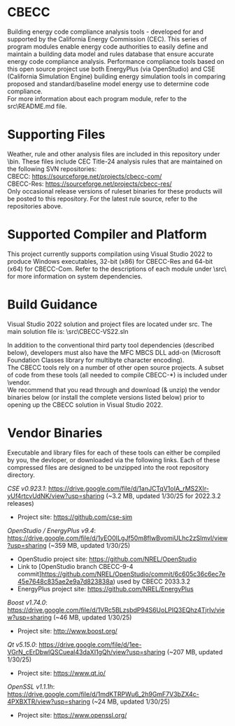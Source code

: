 # CBECC
Building energy code compliance analysis tools - developed for and supported by the California Energy Commission (CEC). This series of program modules enable energy code authorities to easily define and maintain a building data model and rules database that ensure accurate energy code compliance analysis. Performance compliance tools based on this open source project use both EnergyPlus (via OpenStudio) and CSE (California Simulation Engine) building energy simulation tools in comparing proposed and standard/baseline model energy use to determine code compliance.  
For more information about each program module, refer to the src\README.md file.  

# Supporting Files
Weather, rule and other analysis files are included in this repository under \bin. These files include CEC Title-24 analysis rules that are maintained on the following SVN repositories:  
CBECC:      https://sourceforge.net/projects/cbecc-com/  
CBECC-Res:  https://sourceforge.net/projects/cbecc-res/  
Only occasional release versions of ruleset binaries for these products will be posted to this repository. For the latest rule source, refer to the repositories above.

# Supported Compiler and Platform
This project currently supports compilation using Visual Studio 2022 to produce Windows executables, 32-bit (x86) for CBECC-Res and 64-bit (x64) for CBECC-Com.   Refer to the descriptions of each module under \src\ for more information on system dependencies.

# Build Guidance
Visual Studio 2022 solution and project files are located under src. The main solution file is: \src\CBECC-VS22.sln

In addition to the conventional third party tool dependencies (described below), developers must also have the MFC MBCS DLL add-on (Microsoft Foundation Classes library for multibyte character encoding).  
The CBECC tools rely on a number of other open source projects. A subset of code from these tools (all needed to compile CBECC-*) is included under \vendor.  
We recommend that you read through and download (& unzip) the vendor binaries below (or install the complete versions listed below) prior to opening up the CBECC solution in Visual Studio 2022.

# Vendor Binaries
Executable and library files for each of these tools can either be compiled by you, the devloper, or downloaded via the following links. Each of these compressed files are designed to be unzipped into the root repository directory.

*CSE v0.923.1*:  https://drive.google.com/file/d/1anJCTqV1oIA_rMS2XIr-yUf4rtcvUdNK/view?usp=sharing (~3.2 MB, updated 1/30/25 for 2022.3.2 releases)  
- Project site:  https://github.com/cse-sim 

*OpenStudio / EnergyPlus v9.4*:  https://drive.google.com/file/d/1yEO0ILgJf50m8fIwBvomiULhc2zSImvl/view?usp=sharing (~359 MB, updated 1/30/25)  
- OpenStudio project site:  https://github.com/NREL/OpenStudio  
- Link to [OpenStudio branch CBECC-9-4 commit]https://github.com/NREL/OpenStudio/commit/6c605c36c6ec7e45e7648c835ae2e9a7d823838a) used by CBECC 2033.3.2
- EnergyPlus project site:  https://github.com/NREL/EnergyPlus  

*Boost v1.74.0*:  https://drive.google.com/file/d/1VRc5BLzsbdP94S6UoLPIQ3EQhz4TjrIv/view?usp=sharing (~46 MB, updated 1/30/25)  
- Project site:  http://www.boost.org/

*Qt v5.15.0*:  https://drive.google.com/file/d/1ee-VGrN_cErDbwlQSCueal43daXI1gQh/view?usp=sharing (~207 MB, updated 1/30/25)  
- Project site:  https://www.qt.io/  

*OpenSSL v1.1.1h*:  https://drive.google.com/file/d/1mdKTRPWu6_2h9GmF7V3bZX4c-4PXBXTR/view?usp=sharing (~24 MB, updated 1/30/25)  
- Project site:  https://www.openssl.org/  
